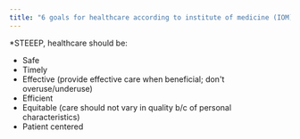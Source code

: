 ```yaml
---
title: "6 goals for healthcare according to institute of medicine (IOM) crossing the quality chasm"
---
```

*STEEEP, healthcare should be:
- Safe
- Timely
- Effective (provide effective care when beneficial; don't overuse/underuse)
- Efficient
- Equitable (care should not vary in quality b/c of personal characteristics)
- Patient centered

